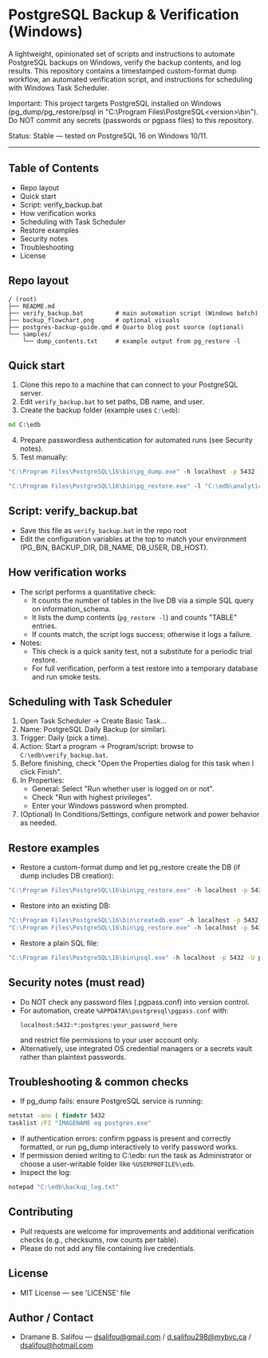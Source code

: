 # PostgreSQL Backup & Verification (Windows)

A lightweight, opinionated set of scripts and instructions to automate PostgreSQL backups on Windows, verify the backup contents, and log results. This repository contains a timestamped custom-format dump workflow, an automated verification script, and instructions for scheduling with Windows Task Scheduler.

Important: This project targets PostgreSQL installed on Windows (pg_dump/pg_restore/psql in "C:\Program Files\PostgreSQL\<version>\bin"). Do NOT commit any secrets (passwords or pgpass files) to this repository.

Status: Stable — tested on PostgreSQL 16 on Windows 10/11.

---

## Table of Contents
- Repo layout
- Quick start
- Script: verify_backup.bat
- How verification works
- Scheduling with Task Scheduler
- Restore examples
- Security notes
- Troubleshooting
- License

## Repo layout

```
/ (root)
├── README.md
├── verify_backup.bat         # main automation script (Windows batch)
├── backup_flowchart.png      # optional visuals
├── postgres-backup-guide.qmd # Quarto blog post source (optional)
└── samples/
    └── dump_contents.txt     # example output from pg_restore -l
```
## Quick start

1. Clone this repo to a machine that can connect to your PostgreSQL server.
2. Edit `verify_backup.bat` to set paths, DB name, and user.
3. Create the backup folder (example uses `C:\edb`):
```cmd
md C:\edb
```
4. Prepare passwordless authentication for automated runs (see Security notes).
5. Test manually:
```cmd
"C:\Program Files\PostgreSQL\16\bin\pg_dump.exe" -h localhost -p 5432 -U postgres -F c -b -v -f "C:\edb\analyticsscdb.dump" analyticsscdb

"C:\Program Files\PostgreSQL\16\bin\pg_restore.exe" -l "C:\edb\analyticsscdb.dump" | more
```

## Script: verify_backup.bat

- Save this file as `verify_backup.bat` in the repo root
- Edit the configuration variables at the top to match your environment (PG_BIN, BACKUP_DIR, DB_NAME, DB_USER, DB_HOST).

## How verification works

- The script performs a quantitative check:
  - It counts the number of tables in the live DB via a simple SQL query on information_schema.
  - It lists the dump contents (`pg_restore -l`) and counts "TABLE" entries.
  - If counts match, the script logs success; otherwise it logs a failure.
- Notes:
  - This check is a quick sanity test, not a substitute for a periodic trial restore.
  - For full verification, perform a test restore into a temporary database and run smoke tests.

## Scheduling with Task Scheduler

1. Open Task Scheduler -> Create Basic Task...
2. Name: PostgreSQL Daily Backup (or similar).
3. Trigger: Daily (pick a time).
4. Action: Start a program -> Program/script: browse to `C:\edb\verify_backup.bat`.
5. Before finishing, check "Open the Properties dialog for this task when I click Finish".
6. In Properties:
   - General: Select "Run whether user is logged on or not".
   - Check "Run with highest privileges".
   - Enter your Windows password when prompted.
7. (Optional) In Conditions/Settings, configure network and power behavior as needed.

## Restore examples

- Restore a custom-format dump and let pg_restore create the DB (if dump includes DB creation):
```cmd
"C:\Program Files\PostgreSQL\16\bin\pg_restore.exe" -h localhost -p 5432 -U postgres -C -d postgres -v "C:\edb\analyticsscdb_sample.dump"
```
- Restore into an existing DB:
```cmd
"C:\Program Files\PostgreSQL\16\bin\createdb.exe" -h localhost -p 5432 -U postgres restored_db
"C:\Program Files\PostgreSQL\16\bin\pg_restore.exe" -h localhost -p 5432 -U postgres -d restored_db -v "C:\edb\analyticsscdb_sample.dump"
```
- Restore a plain SQL file:
```cmd
"C:\Program Files\PostgreSQL\16\bin\psql.exe" -h localhost -p 5432 -U postgres -d restored_db -f "C:\edb\analyticsscdb_sample.sql"
```

## Security notes (must read)

- Do NOT check any password files (.pgpass.conf) into version control.
- For automation, create `%APPDATA%\postgresql\pgpass.conf` with:
  ```
  localhost:5432:*:postgres:your_password_here
  ```
  and restrict file permissions to your user account only.
- Alternatively, use integrated OS credential managers or a secrets vault rather than plaintext passwords.

## Troubleshooting & common checks

- If pg_dump fails: ensure PostgreSQL service is running:
```cmd
netstat -ano | findstr 5432
tasklist /FI "IMAGENAME eq postgres.exe"
```
- If authentication errors: confirm pgpass is present and correctly formatted, or run pg_dump interactively to verify password works.
- If permission denied writing to C:\edb: run the task as Administrator or choose a user-writable folder like `%USERPROFILE%\edb`.
- Inspect the log:
```cmd
notepad "C:\edb\backup_log.txt"
```
## Contributing

- Pull requests are welcome for improvements and additional verification checks (e.g., checksums, row counts per table).
- Please do not add any file containing live credentials.

## License
- MIT License — see 'LICENSE' file

## Author / Contact
- Dramane B. Salifou — dsalifou@gmail.com / d.salifou298@mybvc.ca / dsalifou@hotmail.com
  

